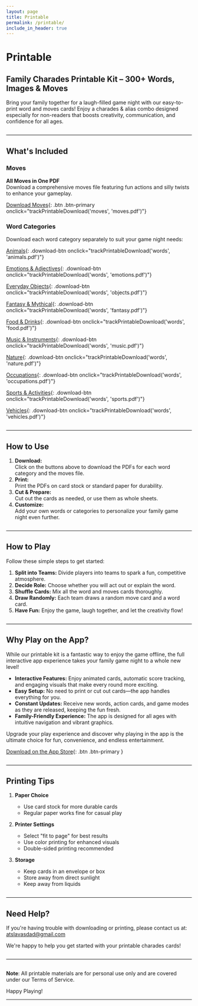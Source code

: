 ```yaml
---
layout: page
title: Printable
permalink: /printable/
include_in_header: true
---
```


<script>
    // Track printable page view when the page loads
    document.addEventListener('DOMContentLoaded', function() {
        if (typeof trackPrintableView === 'function') {
            trackPrintableView();
        }
    });

    // Track printable downloads
    function trackPrintableDownload(category, filename) {
        if (typeof firebase !== 'undefined' && firebase.analytics) {
            firebase.analytics().logEvent('printable_download', {
                category: category,
                filename: filename,
                page_url: window.location.href
            });
        }
    }
</script>

# Printable

## Family Charades Printable Kit – 300+ Words, Images & Moves

Bring your family together for a laugh-filled game night with our easy-to-print word and moves cards! Enjoy a charades & alias combo designed especially for non-readers that boosts creativity, communication, and confidence for all ages.

<hr style="border-top: 1px solid black; margin: 2em 0; background: none;">

## What's Included

### Moves
**All Moves in One PDF**  
  Download a comprehensive moves file featuring fun actions and silly twists to enhance your gameplay.

  [<i class="fas fa-download"></i> Download Moves](/assets/printables/Moves.pdf){: .btn .btn-primary onclick="trackPrintableDownload('moves', 'moves.pdf')"}

### Word Categories
Download each word category separately to suit your game night needs:

[<i class="fas fa-paw"></i>  Animals](/assets/printables/Words/Animals.pdf){: .download-btn onclick="trackPrintableDownload('words', 'animals.pdf')"}

[<i class="fas fa-smile"></i>  Emotions & Adjectives](/assets/printables/Words/Emotions.pdf){: .download-btn onclick="trackPrintableDownload('words', 'emotions.pdf')"}

[<i class="fas fa-cube"></i>  Everyday Objects](/assets/printables/Words/Objects.pdf){: .download-btn onclick="trackPrintableDownload('words', 'objects.pdf')"}

[<i class="fas fa-dragon"></i>  Fantasy & Mythical](/assets/printables/Words/Fantasy.pdf){: .download-btn onclick="trackPrintableDownload('words', 'fantasy.pdf')"}

[<i class="fas fa-utensils"></i>  Food & Drinks](/assets/printables/Words/Food.pdf){: .download-btn onclick="trackPrintableDownload('words', 'food.pdf')"}

[<i class="fas fa-music"></i>  Music & Instruments](/assets/printables/Words/Music.pdf){: .download-btn onclick="trackPrintableDownload('words', 'music.pdf')"}

[<i class="fas fa-leaf"></i>  Nature](/assets/printables/Words/Nature.pdf){: .download-btn onclick="trackPrintableDownload('words', 'nature.pdf')"}

[<i class="fas fa-briefcase"></i>  Occupations](/assets/printables/Words/Occupations.pdf){: .download-btn onclick="trackPrintableDownload('words', 'occupations.pdf')"}

[<i class="fas fa-football-ball"></i>  Sports & Activities](/assets/printables/Words/Sports.pdf){: .download-btn onclick="trackPrintableDownload('words', 'sports.pdf')"}

[<i class="fas fa-car"></i>  Vehicles](/assets/printables/Words/Vehicles.pdf){: .download-btn onclick="trackPrintableDownload('words', 'vehicles.pdf')"}

<hr style="border-top: 1px solid black; margin: 2em 0; background: none;">

## How to Use

1. **Download:**  
   Click on the buttons above to download the PDFs for each word category and the moves file.
2. **Print:**  
   Print the PDFs on card stock or standard paper for durability.
3. **Cut & Prepare:**  
   Cut out the cards as needed, or use them as whole sheets.
4. **Customize:**  
   Add your own words or categories to personalize your family game night even further.

<hr style="border-top: 1px solid black; margin: 2em 0; background: none;">

## How to Play

Follow these simple steps to get started:
1. **Split into Teams:** Divide players into teams to spark a fun, competitive atmosphere.
2. **Decide Role:** Choose whether you will act out or explain the word.
3. **Shuffle Cards:** Mix all the word and moves cards thoroughly.
4. **Draw Randomly:** Each team draws a random move card and a word card.
5. **Have Fun:** Enjoy the game, laugh together, and let the creativity flow!

<hr style="border-top: 1px solid black; margin: 2em 0; background: none;">

## Why Play on the App?

While our printable kit is a fantastic way to enjoy the game offline, the full interactive app experience takes your family game night to a whole new level!  
- **Interactive Features:** Enjoy animated cards, automatic score tracking, and engaging visuals that make every round more exciting.  
- **Easy Setup:** No need to print or cut out cards—the app handles everything for you.  
- **Constant Updates:** Receive new words, action cards, and game modes as they are released, keeping the fun fresh.  
- **Family-Friendly Experience:** The app is designed for all ages with intuitive navigation and vibrant graphics.

Upgrade your play experience and discover why playing in the app is the ultimate choice for fun, convenience, and endless entertainment.

[<i class="fab fa-app-store-ios"></i> Download on the App Store](https://apps.apple.com/us/app/id6741069450){: .btn .btn-primary }

<hr style="border-top: 1px solid black; margin: 2em 0; background: none;">

## Printing Tips

1. **Paper Choice**
   - Use card stock for more durable cards
   - Regular paper works fine for casual play

2. **Printer Settings**
   - Select "fit to page" for best results
   - Use color printing for enhanced visuals
   - Double-sided printing recommended

3. **Storage**
   - Keep cards in an envelope or box
   - Store away from direct sunlight
   - Keep away from liquids

<hr style="border-top: 1px solid black; margin: 2em 0; background: none;">

## Need Help?

If you're having trouble with downloading or printing, please contact us at:
[atslavasdad@gmail.com](mailto:atslavasdad@gmail.com)

We're happy to help you get started with your printable charades cards!

<hr style="border-top: 1px solid black; margin: 2em 0; background: none;">

**Note**: All printable materials are for personal use only and are covered under our Terms of Service.

Happy Playing!

--- 